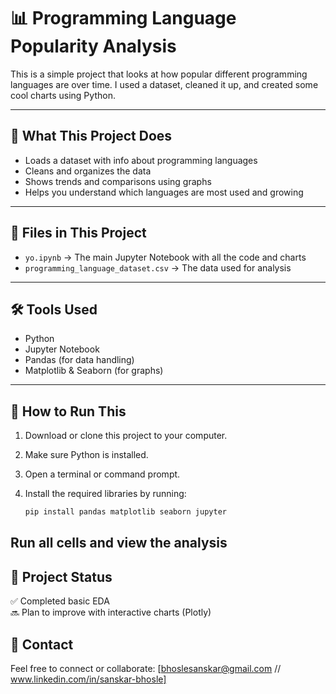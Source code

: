 # 📊 Programming Language Popularity Analysis

This is a simple project that looks at how popular different programming languages are over time. I used a dataset, cleaned it up, and created some cool charts using Python.

---

## 🧠 What This Project Does

- Loads a dataset with info about programming languages
- Cleans and organizes the data
- Shows trends and comparisons using graphs
- Helps you understand which languages are most used and growing

---

## 📁 Files in This Project

- `yo.ipynb` → The main Jupyter Notebook with all the code and charts
- `programming_language_dataset.csv` → The data used for analysis

---

## 🛠 Tools Used

- Python
- Jupyter Notebook
- Pandas (for data handling)
- Matplotlib & Seaborn (for graphs)

---

## 🚀 How to Run This

1. Download or clone this project to your computer.
2. Make sure Python is installed.
3. Open a terminal or command prompt.
4. Install the required libraries by running:

   ```bash
   pip install pandas matplotlib seaborn jupyter


## Run all cells and view the analysis

## 📌 Project Status
✅ Completed basic EDA  
🔜 Plan to improve with interactive charts (Plotly)

## 📧 Contact
Feel free to connect or collaborate: [bhoslesanskar@gmail.com // www.linkedin.com/in/sanskar-bhosle]
